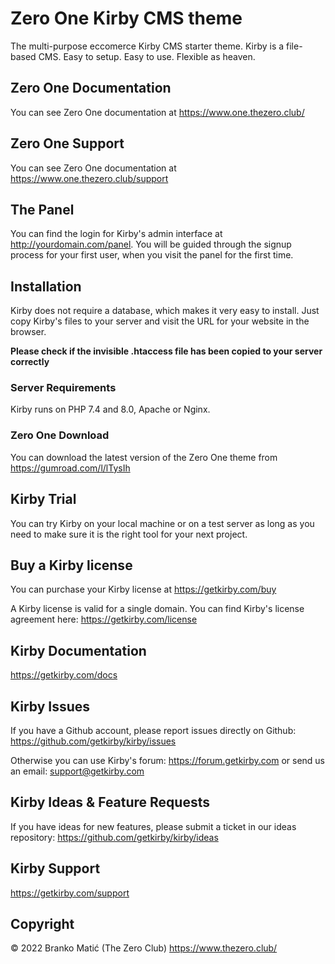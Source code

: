 # Zero One Kirby CMS theme

The multi-purpose eccomerce Kirby CMS starter theme.
Kirby is a file-based CMS.
Easy to setup. Easy to use. Flexible as heaven.

## Zero One Documentation

You can see Zero One documentation at
<https://www.one.thezero.club/>

## Zero One Support

You can see Zero One documentation at
<https://www.one.thezero.club/support>

## The Panel

You can find the login for Kirby's admin interface at
http://yourdomain.com/panel. You will be guided through the signup
process for your first user, when you visit the panel
for the first time.

## Installation

Kirby does not require a database, which makes it very easy to
install. Just copy Kirby's files to your server and visit the
URL for your website in the browser.

**Please check if the invisible .htaccess file has been
copied to your server correctly**

### Server Requirements

Kirby runs on PHP 7.4 and 8.0, Apache or Nginx.

### Zero One Download

You can download the latest version of the Zero One theme
from <https://gumroad.com/l/lTysIh>

## Kirby Trial

You can try Kirby on your local machine or on a test
server as long as you need to make sure it is the right
tool for your next project.

## Buy a Kirby license

You can purchase your Kirby license at
<https://getkirby.com/buy>

A Kirby license is valid for a single domain. You can find
Kirby's license agreement here: <https://getkirby.com/license>

## Kirby Documentation

<https://getkirby.com/docs>

## Kirby Issues

If you have a Github account, please report issues
directly on Github: <https://github.com/getkirby/kirby/issues>

Otherwise you can use Kirby's forum: https://forum.getkirby.com
or send us an email: <support@getkirby.com>

## Kirby Ideas & Feature Requests

If you have ideas for new features, please submit a ticket in our ideas repository:
<https://github.com/getkirby/kirby/ideas>

## Kirby Support

<https://getkirby.com/support>

## Copyright

© 2022 Branko Matić (The Zero Club)
<https://www.thezero.club/>
